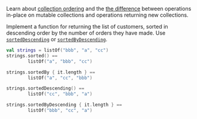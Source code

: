 

Learn about
[collection ordering](https://kotlinlang.org/docs/collection-ordering.html)
and the
[the difference](https://kotlinlang.org/docs/collection-operations.html#write-operations)
between operations in-place on mutable collections and operations returning new collections. 

Implement a function for returning the list of customers,
sorted in descending order by the number of orders they have made. 
Use
[`sortedDescending`](https://kotlinlang.org/api/latest/jvm/stdlib/kotlin.collections/sorted-descending.html) or
[`sortedByDescending`](https://kotlinlang.org/api/latest/jvm/stdlib/kotlin.collections/sorted-by-descending.html).

```kotlin
val strings = listOf("bbb", "a", "cc")
strings.sorted() ==
        listOf("a", "bbb", "cc")

strings.sortedBy { it.length } ==
        listOf("a", "cc", "bbb")

strings.sortedDescending() ==
        listOf("cc", "bbb", "a")

strings.sortedByDescending { it.length } ==
        listOf("bbb", "cc", "a")
```
